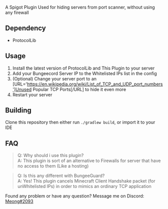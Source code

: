 A Spigot Plugin Used for hiding servers from port scanner, without using any firewall

## Dependency
- ProtocolLib

## Usage
1. Install the latest version of ProtocolLib and This Plugin to your server
2. Add your Bungeecord Server IP to the Whitelisted IPs list in the config
3. (Optional) Change your server port to an [URL='https://en.wikipedia.org/wiki/List_of_TCP_and_UDP_port_numbers']Unused Popular TCP Ports[/URL] to hide it even more
4. Restart your server

## Building
Clone this repository then either run `./gradlew build`, or import it to your IDE

## FAQ
>Q: Why should i use this plugin?\
A: This plugin is sort of an alternative to Firewalls for server that have no access to them (Like a hosting)

>Q: Is this any different with BungeeGuard?\
A: Yes! This plugin cancels Minecraft Client Handshake packet (for unWhitelisted IPs) in order to mimics an ordinary TCP application

Found any problem or have any question? Message me on Discord: [Meong#2093](https://discord.com/users/418362484433485824')
